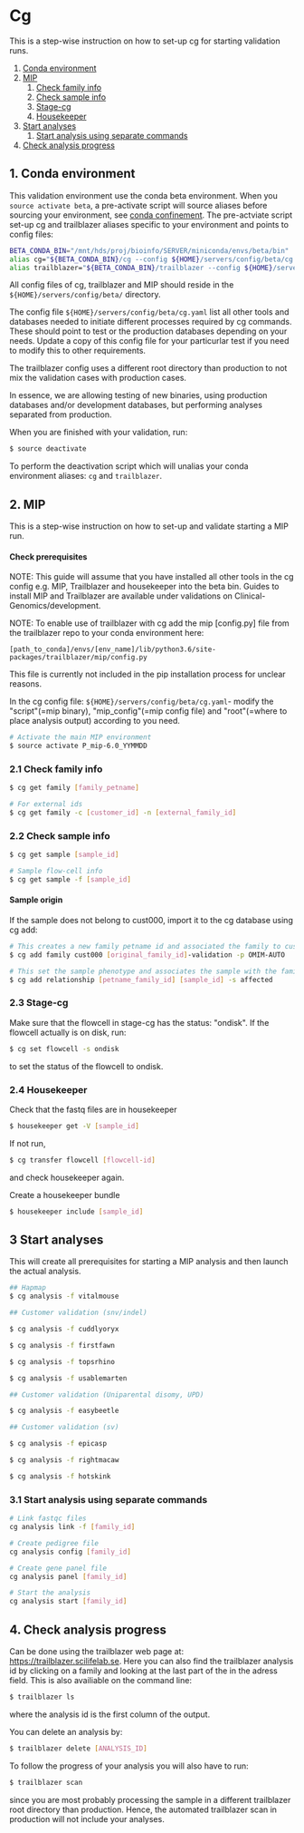 # Cg
This is a step-wise instruction on how to set-up cg for starting validation runs. 
   1. [Conda environment](#-1conda-environment)
   1. [MIP](#2-mip)
       1. [Check family info](#21-check-family-info)
       1. [Check sample info](#22-check-sample-info)
       1. [Stage-cg](#23-stage-cg)
       1. [Housekeeper](#24-Housekeeper)
   1. [Start analyses](#3-start-analyses)
       1. [Start analysis using separate commands](#31-start-analysis-using-separate-commands)
   1. [Check analysis progress](#4-check-analysis-progress)

## 1. Conda environment
This validation environment use the conda beta environment. When you `source activate beta`, a pre-activate script will source aliases before sourcing your environment, see [conda confinement](https://github.com/Clinical-Genomics/development/blob/master/conda/confinement.md). The pre-actviate script set-up cg and trailblazer aliases specific to your environment and points to config files:

```Bash
BETA_CONDA_BIN="/mnt/hds/proj/bioinfo/SERVER/miniconda/envs/beta/bin"
alias cg="${BETA_CONDA_BIN}/cg --config ${HOME}/servers/config/beta/cg.yaml"
alias trailblazer="${BETA_CONDA_BIN}/trailblazer --config ${HOME}/servers/config/beta/trailblazer.yaml"
```

All config files of cg, trailblazer and MIP should reside in the `${HOME}/servers/config/beta/` directory.

The config file `${HOME}/servers/config/beta/cg.yaml` list all other tools and databases needed to initiate different processes required by cg commands. These should point to test or the production databases depending on your needs. Update a copy of this config file for your particurlar test if you need to modify this to other requirements.

The trailblazer config uses a different root directory than production to not mix the validation cases with production cases.

In essence, we are allowing testing of new binaries, using production databases and/or development databases, but performing analyses separated from production.

When you are finished with your validation, run:

```Bash
$ source deactivate
``` 

To perform the deactivation script which will unalias your conda environment aliases: `cg` and `trailblazer`.

## 2. MIP
This is a step-wise instruction on how to set-up and validate starting a MIP run.

#### Check prerequisites 
NOTE: This guide will assume that you have installed all other tools in the cg config e.g. MIP, Trailblazer and housekeeper into the beta bin. Guides to install MIP and Trailblazer are available under validations on Clinical-Genomics/development.

NOTE: To enable use of trailblazer with cg add the mip [config.py] file from the trailblazer repo to your conda environment here:
```
[path_to_conda]/envs/[env_name]/lib/python3.6/site-packages/trailblazer/mip/config.py
```

This file is currently not included in the pip installation process for unclear reasons.

In the cg config file: `${HOME}/servers/config/beta/cg.yaml`- modify the "script"(=mip binary), "mip_config"(=mip config file) and "root"(=where to place analysis output) according to you need.

```Bash
# Activate the main MIP environment
$ source activate P_mip-6.0_YYMMDD
```

### 2.1 Check family info
```Bash
$ cg get family [family_petname]

# For external ids
$ cg get family -c [customer_id] -n [external_family_id]
```

### 2.2 Check sample info
```Bash
$ cg get sample [sample_id]

# Sample flow-cell info
$ cg get sample -f [sample_id]
```

#### Sample origin
If the sample does not belong to cust000, import it to the cg database using cg add:
```Bash
# This creates a new family petname id and associated the family to cust000 and sets a default panel
$ cg add family cust000 [original_family_id]-validation -p OMIM-AUTO

# This set the sample phenotype and associates the sample with the family
$ cg add relationship [petname_family_id] [sample_id] -s affected
```

### 2.3 Stage-cg
Make sure that the flowcell in stage-cg has the status: "ondisk". If the flowcell actually is on disk, run:
```bash
$ cg set flowcell -s ondisk
```
to set the status of the flowcell to ondisk.

### 2.4 Housekeeper
Check that the fastq files are in housekeeper
```Bash
$ housekeeper get -V [sample_id]
```

If not run,
```Bash
$ cg transfer flowcell [flowcell-id]
```

and check housekeeper again.

Create a housekeeper bundle
```Bash
$ housekeeper include [sample_id]
```

## 3 Start analyses
This will create all prerequisites for starting a MIP analysis and then launch the actual analysis.
```Bash
## Hapmap
$ cg analysis -f vitalmouse

## Customer validation (snv/indel)

$ cg analysis -f cuddlyoryx

$ cg analysis -f firstfawn

$ cg analysis -f topsrhino

$ cg analysis -f usablemarten

## Customer validation (Uniparental disomy, UPD)

$ cg analysis -f easybeetle

## Customer validation (sv)

$ cg analysis -f epicasp

$ cg analysis -f rightmacaw

$ cg analysis -f hotskink

```

### 3.1 Start analysis using separate commands
```Bash
# Link fastqc files
cg analysis link -f [family_id]

# Create pedigree file
cg analysis config [family_id]

# Create gene panel file
cg analysis panel [family_id]

# Start the analysis
cg analysis start [family_id]
```

## 4. Check analysis progress
Can be done using the trailblazer web page at: https://trailblazer.scilifelab.se. Here you can also find the trailblazer analysis id by clicking on a family and looking at the last part of the in the adress field. This is also availiable on the command line:
```Bash
$ trailblazer ls
```
where the analysis id is the first column of the output.

You can delete an analysis by:
```Bash
$ trailblazer delete [ANALYSIS_ID]
```

To follow the progress of your analysis you will also have to run:

```Bash
$ trailblazer scan
```

since you are most probably processing the sample in a different trailblazer root directory than production. Hence, the automated trailblazer scan in production will not include your analyses. 
